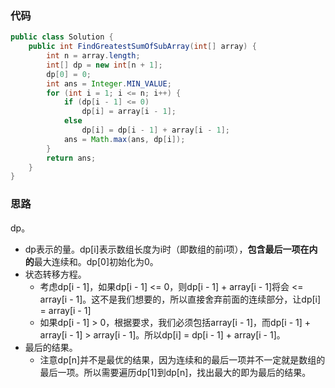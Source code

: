 ### 代码

``` java
public class Solution {
    public int FindGreatestSumOfSubArray(int[] array) {
        int n = array.length;
        int[] dp = new int[n + 1];
        dp[0] = 0;
        int ans = Integer.MIN_VALUE;
        for (int i = 1; i <= n; i++) {
            if (dp[i - 1] <= 0)
                dp[i] = array[i - 1];
            else 
                dp[i] = dp[i - 1] + array[i - 1];
            ans = Math.max(ans, dp[i]);
        }
        return ans;
    }
}
```



### 思路

dp。

* dp表示的量。dp[i]表示数组长度为i时（即数组的前i项），<b>包含最后一项在内的</b>最大连续和。dp[0]初始化为0。
* 状态转移方程。
  * 考虑dp[i - 1]，如果dp[i - 1] <= 0，则dp[i - 1] + array[i - 1]将会 <= array[i - 1]。这不是我们想要的，所以直接舍弃前面的连续部分，让dp[i] = array[i - 1]
  * 如果dp[i - 1] > 0，根据要求，我们必须包括array[i - 1]，而dp[i - 1] + array[i - 1] > array[i - 1]。所以dp[i] = dp[i - 1] + array[i - 1]。
* 最后的结果。
  * 注意dp[n]并不是最优的结果，因为连续和的最后一项并不一定就是数组的最后一项。所以需要遍历dp[1]到dp[n]，找出最大的即为最后的结果。